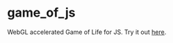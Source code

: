 # game_of_js
WebGL accelerated Game of Life for JS. Try it out [here](DirkToewe.GitHub.io/game_of_js/game_of_life.html).
